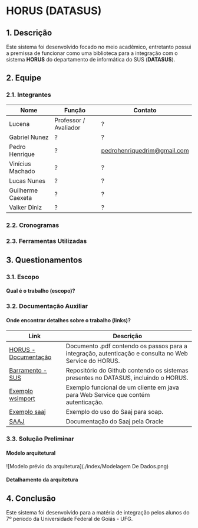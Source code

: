 # **HORUS** (DATASUS)

## 1. Descrição
Este sistema foi desenvolvido focado no meio acadêmico, entretanto possui a premissa de funcionar como uma biblioteca para a integração com o sistema **HORUS** do departamento de informática do SUS (**DATASUS**).

## 2. Equipe

### 2.1. Integrantes
Nome | Função | Contato
-----|--------|--------
Lucena | Professor / Avaliador | ?
Gabriel Nunez | ? | ?
Pedro Henrique | ? | pedrohenriquedrim@gmail.com
Vinícius Machado | ? | ?
Lucas Nunes | ? | ?
Guilherme Caexeta | ? | ?
Valker Diniz | ? | ?

### 2.2. Cronogramas

### 2.3. Ferramentas Utilizadas

## 3. Questionamentos

### 3.1. Escopo
#### Qual é o trabalho (escopo)?

### 3.2. Documentação Auxiliar
#### Onde encontrar detalhes sobre o trabalho (links)?
Link | Descrição
-----|-----------
[HORUS - Documentação](http://datasus.saude.gov.br/images/Interoperabilidade/Especificacao%20Tecnica%20para%20Integracao%20com%20o%20HORUS%20v1.pdf) | Documento .pdf contendo os passos para a integração, autenticação e consulta no Web Service do HORUS.
[Barramento - SUS](https://github.com/kyriosdata/db/wiki/Barramento-SUS) | Repositório do Github contendo os sistemas presentes no DATASUS, incluindo o HORUS.
[Exemplo wsimport](http://stackoverflow.com/questions/4172118/web-service-client-given-wsdl) | Exemplo funcional de um cliente em java para Web Service que contém autenticação.
[Exemplo saaj](http://www.concretepage.com/webservices/java-saaj-web-service-example) | Exemplo do uso do Saaj para soap.
[SAAJ](http://docs.oracle.com/javaee/5/tutorial/doc/bnbhr.html) | Documentação do Saaj pela Oracle

### 3.3. Solução Preliminar
#### Modelo arquitetural
![Modelo prévio da arquitetura](./index/Modelagem De Dados.png)
#### Detalhamento da arquitetura

## 4. Conclusão 
Este sistema foi desenvolvido para a matéria de integração pelos alunos do 7º período da Universidade Federal de Goiás - UFG.